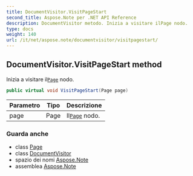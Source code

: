 ```yaml
---
title: DocumentVisitor.VisitPageStart
second_title: Aspose.Note per .NET API Reference
description: DocumentVisitor metodo. Inizia a visitare ilPage nodo.
type: docs
weight: 140
url: /it/net/aspose.note/documentvisitor/visitpagestart/
---
```

## DocumentVisitor.VisitPageStart method

Inizia a visitare il[`Page`](../../page/) nodo.

```csharp
public virtual void VisitPageStart(Page page)
```

| Parametro | Tipo | Descrizione |
| --- | --- | --- |
| page | Page | Il[`Page`](../../page/) nodo. |

### Guarda anche

* class [Page](../../page/)
* class [DocumentVisitor](../)
* spazio dei nomi [Aspose.Note](../../documentvisitor/)
* assemblea [Aspose.Note](../../../)


